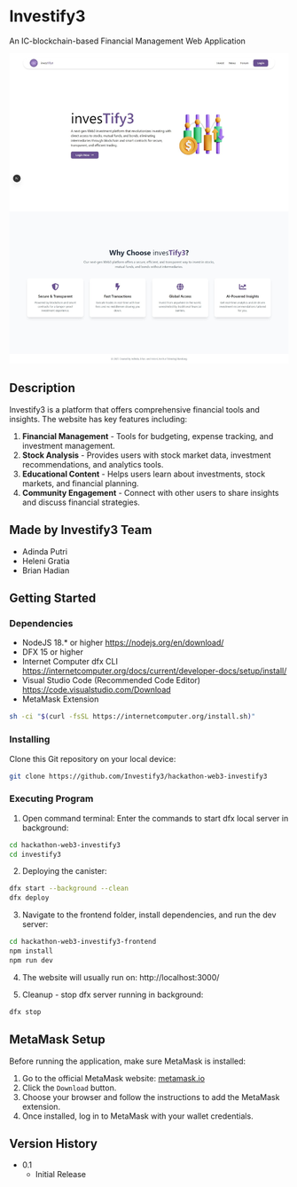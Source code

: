 # Investify3

An IC-blockchain-based Financial Management Web Application

![Homepage](doc/homepage.jpeg)

## Description

Investify3 is a platform that offers comprehensive financial tools and insights. The website has key features including:
1. **Financial Management** - Tools for budgeting, expense tracking, and investment management.
2. **Stock Analysis** - Provides users with stock market data, investment recommendations, and analytics tools.
3. **Educational Content** - Helps users learn about investments, stock markets, and financial planning.
4. **Community Engagement** - Connect with other users to share insights and discuss financial strategies.

## Made by Investify3 Team
- Adinda Putri
- Heleni Gratia
- Brian Hadian

## Getting Started

### Dependencies

- NodeJS 18.* or higher https://nodejs.org/en/download/
- DFX 15 or higher
- Internet Computer dfx CLI https://internetcomputer.org/docs/current/developer-docs/setup/install/
- Visual Studio Code (Recommended Code Editor) https://code.visualstudio.com/Download
- MetaMask Extension

```bash
sh -ci "$(curl -fsSL https://internetcomputer.org/install.sh)"
```

### Installing

Clone this Git repository on your local device:
```bash
git clone https://github.com/Investify3/hackathon-web3-investify3
```

### Executing Program

1. Open command terminal: Enter the commands to start dfx local server in background:
```bash
cd hackathon-web3-investify3
cd investify3
```

2. Deploying the canister:
```bash
dfx start --background --clean
dfx deploy
```

3. Navigate to the frontend folder, install dependencies, and run the dev server:
```bash
cd hackathon-web3-investify3-frontend
npm install
npm run dev
```

4. The website will usually run on:
http://localhost:3000/

5. Cleanup - stop dfx server running in background:
```bash
dfx stop
```

## MetaMask Setup

Before running the application, make sure MetaMask is installed:
1. Go to the official MetaMask website: [metamask.io](https://metamask.io)
2. Click the `Download` button.
3. Choose your browser and follow the instructions to add the MetaMask extension.
4. Once installed, log in to MetaMask with your wallet credentials.

## Version History
- 0.1
    - Initial Release
